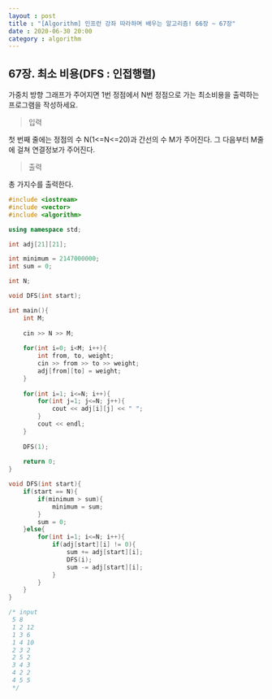 ```yaml
---
layout : post
title : "[Algorithm] 인프런 강좌 따라하며 배우는 알고리즘! 66장 ~ 67장"
date : 2020-06-30 20:00
category : algorithm
---
```


## 67장. 최소 비용(DFS : 인접행렬)

가중치 방향 그래프가 주어지면 1번 정점에서 N번 정점으로 가는 최소비용을 출력하는 프로그램을 작성하세요.

> 입력

첫 번째 줄에는 정점의 수 N(1<=N<=20)과 간선의 수 M가 주어진다. 그 다음부터 M줄에 걸쳐 연결정보가 주어진다.

> 출력

총 가지수를 출력한다.

```c++
#include <iostream>
#include <vector>
#include <algorithm>

using namespace std;

int adj[21][21];

int minimum = 2147000000;
int sum = 0;

int N;

void DFS(int start);

int main(){
    int M;
    
    cin >> N >> M;
    
    for(int i=0; i<M; i++){
        int from, to, weight;
        cin >> from >> to >> weight;
        adj[from][to] = weight;
    }
    
    for(int i=1; i<=N; i++){
        for(int j=1; j<=N; j++){
            cout << adj[i][j] << " ";
        }
        cout << endl;
    }
    
    DFS(1);
    
    return 0;
}

void DFS(int start){
    if(start == N){
        if(minimum > sum){
            minimum = sum;
        }
        sum = 0;
    }else{
        for(int i=1; i<=N; i++){
            if(adj[start][i] != 0){
                sum += adj[start][i];
                DFS(i);
                sum -= adj[start][i];
            }
        }
    }
}

/* input
 5 8
 1 2 12
 1 3 6
 1 4 10
 2 3 2
 2 5 2
 3 4 3
 4 2 2
 4 5 5
 */
```